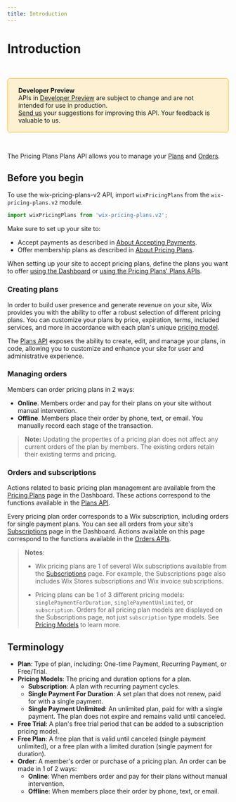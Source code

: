 ```yaml
---
title: Introduction
---
```


# Introduction
&nbsp;

<div style="background-color: #FEF1D1; padding: 18px 24px; border-radius: 6px; border: 1px solid #FDB10C; box-sizing: border-box; display: inline-block">
    <b>Developer Preview</b>
    <br/>
    <span>APIs in <a href="https://www.wix.com/velo/reference/api-overview/developer-preview">Developer Preview</a> are subject to change and are not intended for use in production.<br/><a href="mailto:velo-preview-feedback@wix.com">Send us</a> your suggestions for improving this API. Your feedback is valuable to us.</span>
</div>  

&nbsp;


The Pricing Plans Plans API allows you to manage your [Plans](wix-pricing-plans-v2/plans) and [Orders](wix-pricing-plans-v2/orders). 


## Before you begin

To use the wix-pricing-plans-v2 API, import `wixPricingPlans` from the `wix-pricing-plans.v2` module. 

```javascript
import wixPricingPlans from 'wix-pricing-plans.v2';
```


Make sure to set up your site to:

+ Accept payments as described in [About Accepting Payments](https://support.wix.com/en/article/about-accepting-payments).         
+ Offer membership plans as described in [About Pricing Plans](https://support.wix.com/en/article/about-pricing-plans). 
 
When setting up your site to accept pricing plans, define the plans you want to offer [using the Dashboard](https://support.wix.com/en/article/creating-a-plan-in-pricing-plans) or [using the Pricing Plans' Plans APIs](wix-pricing-plans-v2/plans).
         
### Creating plans
In order to build user presence and generate revenue on your site, Wix provides you with the ability to offer a robust selection of different pricing plans. You can customize your plans by price, expiration, terms, included services, and more in accordance with each plan's unique [pricing model](/Plans/guides/pricing-models). 

The [Plans API](https://www.wix.com/velo/reference/wix-pricing-plans-v2/plans) exposes the ability to create, edit, and manage your plans, in code, allowing you to customize and enhance your site for user and administrative experience.

### Managing orders
         
Members can order pricing plans in 2 ways:
+ **Online**. Members order and pay for their plans on your site without manual intervention. 
+ **Offline**. Members place their order by phone, text, or email. You manually record each stage of the transaction.
         
> **Note:**
> Updating the properties of a pricing plan does not affect any current orders of the plan by members. The existing orders retain their existing terms and pricing.
         
### Orders and subscriptions
          
Actions related to basic pricing plan management are available from the [Pricing Plans](https://www.wix.com/my-account/site-selector/?buttonText=Select%20Site&title=Select%20a%20Site&autoSelectOnSingleSite=true&actionUrl=https:%2F%2Fwww.wix.com%2Fdashboard%2F%7B%7BmetaSiteId%7D%7D%2Fmembership%3FreferralInfo%3Dvelo-docs) page in the Dashboard. These actions correspond to the functions available in the [Plans API](wix-pricing-plans-v2/plans/introduction).
         

Every pricing plan order corresponds to a Wix subscription, including orders for single payment plans. You can see all orders from your site's [Subscriptions](https://www.wix.com/my-account/site-selector/?buttonText=Select%20Site&title=Select%20a%20Site&autoSelectOnSingleSite=true&actionUrl=https:%2F%2Fwww.wix.com%2Fdashboard%2F%7B%7BmetaSiteId%7D%7D%2Fsubscriptions%3FreferralInfo%3Dvelo-docs) page in the Dashboard. Actions available on this page correspond to the functions available in the [Orders APIs](wix-pricing-plans-v2/orders/introduction). 


> **Notes**: 
>
> + Wix pricing plans are 1 of several Wix subscriptions available from the [Subscriptions](https://www.wix.com/my-account/site-selector/?buttonText=Select%20Site&title=Select%20a%20Site&autoSelectOnSingleSite=true&actionUrl=https:%2F%2Fwww.wix.com%2Fdashboard%2F%7B%7BmetaSiteId%7D%7D%2Fsubscriptions%3FreferralInfo%3Dvelo-docs) page. For example, the Subscriptions page also includes Wix Stores subscriptions and Wix invoice subscriptions.
>
> + Pricing plans can be 1 of 3 different pricing models: `singlePaymentForDuration`, `singlePaymentUnlimited`, or `subscription`. Orders for all pricing plan models are displayed on the Subscriptions page, not just `subscription` type models. See [Pricing Models](wix-pricing-plans-v2/introduction#pricing-models) to learn more.  


## Terminology
- **Plan**: Type of plan, including: One-time Payment, Recurring Payment, or Free/Trial.
- **Pricing Models**: The pricing and duration options for a plan.
    - **Subscription**: A plan with recurring payment cycles.
    - **Single Payment For Duration**: A set plan that does not renew, paid for with a single payment.
    - **Single Payment Unlimited**: An unlimited plan, paid for with a single payment. The plan does not expire and remains valid until canceled.
- **Free Trial**: A plan's free trial period that can be added to a subscription pricing model.
- **Free Plan**: A free plan that is valid until canceled (single payment unlimited), or a free plan with a limited duration (single payment for duration).
- **Order**: A member's order or purchase of a pricing plan. An order can be made in 1 of 2 ways:
    - **Online**: When members order and pay for their plans without manual intervention.
    - **Offline**: When members place their order by phone, text, or email.

